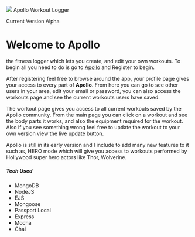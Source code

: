 <img src="https://travis-ci.org/J8298c/apollo.svg?branch=master">
Apollo Workout Logger

Current Version Alpha 

<h1>Welcome to Apollo</h1>
 the fitness logger which lets you create, and edit your own workouts. To begin all you need to do is go to 
<a href="https://ancient-hollows-78463.herokuapp.com/">Apollo</a>
 and Register to begin. 

After registering feel free to browse around the app, your profile page gives your access to every part of <strong>Apollo</strong>. From here you can go to see other users in your area, edit your email or password, you can also access the workouts page and see the current workouts users have saved. 

 The workout page gives you access to all current workouts saved by the 
Apollo community. From the main page you can click on a workout and see the body parts it works, and also the equipment required for the workout. Also if you see something wrong feel free to update the workout to your own version view the live update button. 

Apollo is still in its early version and I include to add many new features to it such as, HERO mode which will give you access to workouts performed by Hollywood super hero actors like Thor, Wolverine. 


<h5>Tech Used</h5>
<ul>
	<li>MongoDB</li>
	<li>NodeJS</li>
	<li>EJS</li>
	<li>Mongoose</li>
	<li>Passport Local</li>
	<li>Express</li>
	<li>Mocha</li>
	<li>Chai</li>
</ul>


